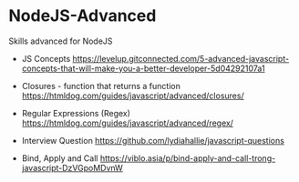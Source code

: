 # NodeJS-Advanced
Skills advanced for NodeJS

- JS Concepts
https://levelup.gitconnected.com/5-advanced-javascript-concepts-that-will-make-you-a-better-developer-5d04292107a1

- Closures - function that returns a function
https://htmldog.com/guides/javascript/advanced/closures/

- Regular Expressions (Regex)
https://htmldog.com/guides/javascript/advanced/regex/

- Interview Question
https://github.com/lydiahallie/javascript-questions 

- Bind, Apply and Call
https://viblo.asia/p/bind-apply-and-call-trong-javascript-DzVGpoMDvnW
